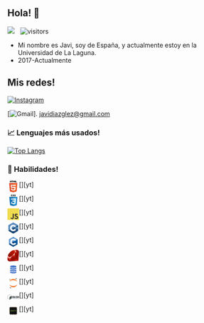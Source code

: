 
## Hola! 👋  

<img src="https://i.imgur.com/csn2hC2.gif" width=25px style="display: inline-block"></img>
![visitors](https://visitor-badge.glitch.me/badge?page_id=alu0101128894)

* Mi nombre es Javi, soy de España, y actualmente estoy en la Universidad de La Laguna.
* 2017-Actualmente

## Mis redes!
[![Instagram](https://img.shields.io/badge/Instagram-E4405F?style=for-the-badge&logo=instagram&logoColor=white)](https://www.instagram.com/javiidiazglez/)

[![Gmail](https://img.shields.io/badge/Gmail-D14836?style=for-the-badge&logo=gmail&logoColor=white)]. javidiazglez@gmail.com

### 📈 Lenguajes más usados!
[![Top Langs](https://github-readme-stats.vercel.app/api/top-langs/?username=alu0101128894&layout=compact&langs_count=8&theme=github_dark&hide_border=true)](https://github.com/alu0101128894)

### 🚀 Habilidades!

[<img align="left" alt="HTML5" width="26px" src="https://raw.githubusercontent.com/github/explore/main/topics/html/html.png" />][yt]

[<img align="left" alt="CSS" width="26px" src="https://raw.githubusercontent.com/github/explore/main/topics/css/css.png" />][yt]

[<img align="left" alt="JS" width="26px" src="https://github.com/github/explore/blob/main/topics/javascript/javascript.png" />][yt]

[<img align="left" alt="CPP" width="26px" src="https://raw.githubusercontent.com/github/explore/main/topics/cpp/cpp.png" />][yt]

[<img align="left" alt="C" width="26px" src="https://raw.githubusercontent.com/github/explore/main/topics/c/c.png" />][yt]

[<img align="left" alt="RUBY" width="26px" src="https://raw.githubusercontent.com/github/explore/main/topics/ruby/ruby.png" />][yt]

[<img align="left" alt="SQL" width="26px" src="https://raw.githubusercontent.com/github/explore/main/topics/sql/sql.png" />][yt]

[<img align="left" alt="JUPYTER" width="26px" src="https://raw.githubusercontent.com/github/explore/main/topics/jupyter-notebook/jupyter-notebook.png" />][yt]

[<img align="left" alt="BASH" width="26px" src="https://raw.githubusercontent.com/github/explore/main/topics/bash/bash.png" />][yt]

[<img align="left" alt="ASSEMBLY" width="26px" src="https://github.com/github/explore/blob/main/topics/assembly/assembly.png" />][yt]

